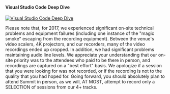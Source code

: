 ﻿#### Visual Studio Code Deep Dive

[![Visual Studio Code Deep Dive](https://i2.ytimg.com/vi/qmO9X96v5kM/hqdefault.jpg "Visual Studio Code Deep Dive")](https://www.youtube.com/watch?v=qmO9X96v5kM)

Please note that, for 2017, we experienced significant on-site technical problems and equipment failures (including one instance of the "magic smoke" escaping from the recording equipment). Between the venue's video scalers, 4K projectors, and our recorders, many of the video recordings ended up cropped. In addition, we had significant problems maintaining audio line levels. We appreciate your understanding that our on-site priority was to the attendees who paid to be there in person, and recordings are captured on a "best effort" basis. We apologize if a session that you were looking for was not recorded, or if the recording is not to the quality that you had hoped for. Going forward, you should absolutely plan to attend Summit in person, as we will, AT MOST, attempt to record only a SELECTION of sessions from our 4+ tracks.



